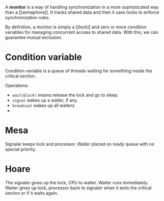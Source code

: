 A **monitor** is a way of handling synchronization in a more sophisticated way than a [[semaphore]]. It tracks shared data and then it uses locks to enforce synchronization rules.

By definition, a monitor is simply a [[lock]] and zero or more condition variables for managing concurrent access to shared data. With this, we can guarantee mutual exclusion.




# Condition variable

Condition variable is a queue of threads waiting for something inside the critical section.

Operations:

- `wait(&lock)` means release the lock and go to sleep. 
- `signal` wakes up a waiter, if any.
- `broadcast` wakes up all waiters
-

# Mesa

Signaler keeps lock and processor. Waiter placed on ready queue with no special priority.

# Hoare

The signaler gives up the lock, CPU to waiter. Waiter runs immediately. Waiter gives up lock, processor back to signaler when it exits the critical section or if it waits again.